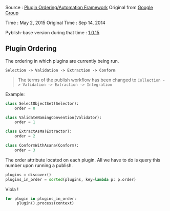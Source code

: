 Source : [Plugin Ordering/Automation Framework](http://forums.pyblish.com/t/plugin-ordering-automation-framework/45)
Original from [Google Group](https://groups.google.com/forum/#!topic/pyblish/NQCOKmI0xW4)


Time : May 2, 2015
Original Time : Sep 14, 2014


Pyblish-base version during that time : [1.0.15](https://github.com/pyblish/pyblish-base/releases/tag/1.0.15)

## Plugin Ordering

The ordering in which plugins are currently being run.

`Selection -> Validation -> Extraction -> Conform`

> The terms of the publish workflow has been changed to
> `Collection -> Validation -> Extraction -> Integration`

Example:
```python
class SelectObjectSet(Selector):
    order = 0

class ValidateNamingConvention(Validator):
    order = 1

class ExtractAsMa(Extractor):
    order = 2

class ConformWithAsana(Conform):
    order = 3
```

The order attribute located on each plugin.
All we have to do is query this number upon running a publish.

```python
plugins = discover()
plugins_in_order = sorted(plugins, key=lambda p: p.order)
```
Viola !
```python
for plugin in plugins_in_order:
     plugin().process(context)
```
